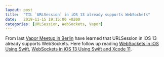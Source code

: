 ```yaml
---
layout: post
title:  "TIL `URLSession` in iOS 13 already supports WebSockets"
date:   2019-11-15 19:15:00 +0200
categories: [URLSession, WebSockets, Vapor]
---
```

From last [Vapor Meetup in Berlin](https://www.meetup.com/VaporBerlin/events/265972908/) have learned that URLSession in iOS 13 already supports WebSockets. Here follow up reading [WebSockets in iOS Using Swift](https://medium.com/better-programming/websockets-in-ios-using-swift-a176791e139f), [WebSockets in iOS 13 Using Swift and Xcode 11](https://medium.com/better-programming/websockets-in-ios-13-using-swift-and-xcode-11-18fa3000d802).
